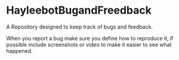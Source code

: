 # HayleebotBugandFreedback
A Repository designed to keep track of bugs and feedback.

When you report a bug make sure you define how to reproduce it, if possible include screenshots or video to make it easier to see what happened.
 
